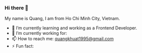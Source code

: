 ### Hi there 👋

My name is Quang, I am from Ho Chi Minh City, Vietnam.

- 🌱 I’m currently learning and working as a Frontend Developer.
- 🔭 I’m currently working for:
- 📫 How to reach me: quangkhuat1995@gmail.com
- ⚡ Fun fact: 

<!--
**quangkhuat1995/quangkhuat1995** is a ✨ _special_ ✨ repository because its `README.md` (this file) appears on your GitHub profile.

Here are some ideas to get you started:


- 🌱 I’m currently learning ...
- 👯 I’m looking to collaborate on ...
- 🤔 I’m looking for help with ...
- 💬 Ask me about anything.
- 📫 How to reach me: quangkhuat1995@gmail.com
- 😄 Pronouns: ...
- ⚡ Fun fact:
-->
